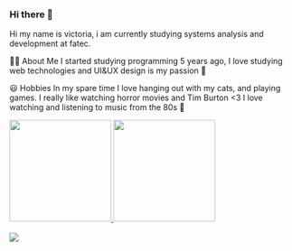 ### Hi there 👋

Hi my name is victoria, i am currently studying systems analysis and development at fatec.

👩‍💻 About Me
I started studying programming 5 years ago, I love studying web technologies and UI&UX design is my passion 💜

😃 Hobbies
In my spare time I love hanging out with my cats, and playing games. I really like watching horror movies and Tim Burton <3 I love watching and listening to music from the 80s 💜

<div>
  <a href="https://github.com/victoriandujar">
  <img height="180em" src="https://github-readme-stats.vercel.app/api?username=victoriandujar&show_icons=true&theme=tokyonight&include_all_commits=true&count_private=true"/>
  <img height="180em" src="https://github-readme-stats.vercel.app/api/top-langs/?username=victoriandujar&layout=compact&langs_count=7&theme=tokyonight"/>
</div>

 <div style="display: inline_block"><br>
  <img src="https://cdn.jsdelivr.net/gh/devicons/devicon/icons/react/react-original.svg" />
</div>
